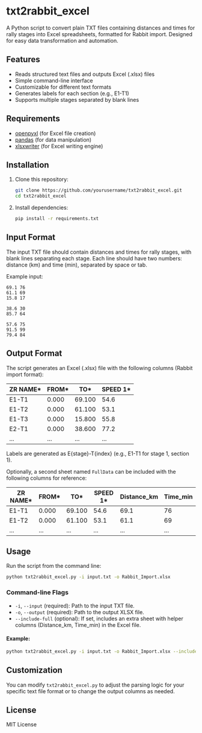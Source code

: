 
# txt2rabbit_excel

A Python script to convert plain TXT files containing distances and times for rally stages into Excel spreadsheets, formatted for Rabbit import. Designed for easy data transformation and automation.

## Features
- Reads structured text files and outputs Excel (.xlsx) files
- Simple command-line interface
- Customizable for different text formats
- Generates labels for each section (e.g., E1-T1)
- Supports multiple stages separated by blank lines

## Requirements
- [openpyxl](https://pypi.org/project/openpyxl/) (for Excel file creation)
- [pandas](https://pypi.org/project/pandas/) (for data manipulation)
- [xlsxwriter](https://pypi.org/project/XlsxWriter/) (for Excel writing engine)

## Installation
1. Clone this repository:
   ```sh
   git clone https://github.com/yourusername/txt2rabbit_excel.git
   cd txt2rabbit_excel
   ```
2. Install dependencies:
   ```sh
   pip install -r requirements.txt
   ```

## Input Format
The input TXT file should contain distances and times for rally stages, with blank lines separating each stage. Each line should have two numbers: distance (km) and time (min), separated by space or tab.

Example input:
```
69.1 76
61.1 69
15.8 17

38.6 30
85.7 64

57.6 75
91.5 99
79.4 84
```


## Output Format
The script generates an Excel (.xlsx) file with the following columns (Rabbit import format):

| ZR NAME* | FROM*  | TO*    | SPEED 1* |
|----------|--------|--------|----------|
| E1-T1    | 0.000  | 69.100 | 54.6     |
| E1-T2    | 0.000  | 61.100 | 53.1     |
| E1-T3    | 0.000  | 15.800 | 55.8     |
| E2-T1    | 0.000  | 38.600 | 77.2     |
| ...      | ...    | ...    | ...      |

Labels are generated as E{stage}-T{index} (e.g., E1-T1 for stage 1, section 1).

Optionally, a second sheet named `FullData` can be included with the following columns for reference:

| ZR NAME* | FROM*  | TO*    | SPEED 1* | Distance_km | Time_min |
|----------|--------|--------|----------|-------------|----------|
| E1-T1    | 0.000  | 69.100 | 54.6     | 69.1        | 76       |
| E1-T2    | 0.000  | 61.100 | 53.1     | 61.1        | 69       |
| ...      | ...    | ...    | ...      | ...         | ...      |

## Usage
Run the script from the command line:
```sh
python txt2rabbit_excel.py -i input.txt -o Rabbit_Import.xlsx
```

### Command-line Flags
- `-i`, `--input` (required): Path to the input TXT file.
- `-o`, `--output` (required): Path to the output XLSX file.
- `--include-full` (optional): If set, includes an extra sheet with helper columns (Distance_km, Time_min) in the Excel file.

#### Example:
```sh
python txt2rabbit_excel.py -i input.txt -o Rabbit_Import.xlsx --include-full
```

## Customization
You can modify `txt2rabbit_excel.py` to adjust the parsing logic for your specific text file format or to change the output columns as needed.


## License
MIT License
